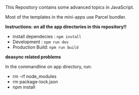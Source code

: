 This Repository contains some advanced topics in JavaScript.

Most of the templates in the mini-apps use Parcel bundler.

**Instructions: on all the app directories in this repository!!**

- install dependecies : `npm install`
- Development : `npm run dev`
- Production Build: `npm run build`

**deasync related problems**

In the commandline on app directory, run:

- rm -rf node_modules
- rm package-lock.json
- npm install
